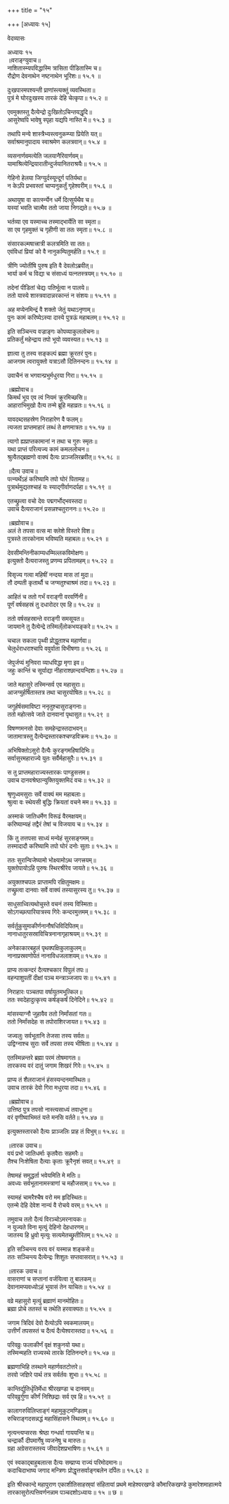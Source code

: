 +++
title = "१५"

+++
[अध्यायः १५]



वेदव्यासः

अध्यायः १५  
॥वराङ्ग्युवाच॥  
नाशितास्म्यपविद्धास्मि त्रासिता पीडितास्मि च॥  
रौद्रोण देवनाथेन नष्टनाथेन भूरिशः॥ १५.१ ॥  

दुःखपारमपश्यन्ती प्राणांस्त्यक्तुं व्यवस्थिता॥  
पुत्रं मे घोरदुःखस्य तारकं देहि चेत्कृपा॥ १५.२ ॥  

एवमुक्तस्तु दैत्येन्द्रो दुःखितोऽचिन्तयद्धृदि॥  
आसुरेष्वपि भावेषु स्पृहा यद्यपि नास्ति मे॥ १५.३ ॥  

तथापि मन्ये शास्त्रैभ्यस्त्वनुकम्प्या प्रियेति यत्॥  
सर्वाश्रमानुपादाय स्वाश्रमेण कलत्रवान्॥ १५.४ ॥  

व्यसनार्णवमत्येति जलयानैरिवार्णवम्॥  
यामाश्रित्येन्द्रियारातीन्दुर्जयानितराश्रयैः॥ १५.५ ॥  

गेहिनो हेलया जिग्युर्दस्यून्दूर्ग पतिर्यथा॥  
न केऽपि प्रभवस्तां चाप्यनुकर्तुं गृहेश्वरीम्॥ १५.६ ॥  

अथायुषा वा कार्त्स्न्येन धर्मे दित्सुर्यथैव च॥  
यस्यां भवति चात्मैव ततो जाया निगद्यते॥ १५.७ ॥  

भर्तव्या एव यस्माच्च तस्माद्भार्येति सा स्मृता॥  
सा एव गृहमुक्तं च गृहीणी सा ततः स्मृता॥ १५.८ ॥  

संसारकल्मषात्त्रात्री कलत्रमिति सा ततः॥  
एवंविधां प्रियां को वै नानुकम्पितुमर्हति॥ १५.९ ॥  

त्रीणि ज्योतींषि पुरुष इति वै देवलोऽब्रवीत्॥  
भार्या कर्म च विद्या च संसाध्यं यत्नतस्त्रयम्॥ १५.१० ॥  

तदेनां पीडितां चेद्यः पतिर्भूत्वा न पालये॥  
ततो यास्ये शास्त्रवादान्नरकान्तं न संशयः॥ १५.११ ॥  

अह मप्येनमिन्द्रं वै शक्तो जेतुं यथाऽनृणाम्॥  
पुनः कामं करिष्येऽस्या दास्ये पुत्रऊं महाबलम्॥ १५.१२ ॥  

इति सञ्चिन्त्य वज्राङ्गः कोपव्याकुललोचनः॥  
प्रतिकर्तुं महेन्द्राय तपो भूयो व्यवस्यत॥ १५.१३ ॥  

ज्ञात्वा तु तस्य सङ्कल्पं ब्रह्मा क्रूरतरं पुनः॥  
आजगाम त्वरायुक्तो यत्राऽसौ दितिनन्दनः॥ १५.१४ ॥  

उवाचैनं स भगवान्प्रभुर्मधुरया गिरा॥ १५.१५ ॥  

॥ब्रह्मोवाच॥  
किमर्थं भूय एव त्वं नियमं क्रूरमिच्छसि॥  
आहाराभिमुखो दैत्य तन्मे ब्रूहि महाव्रतः॥ १५.१६ ॥  

यावदब्दसहस्रेण निराहारेण वै फलम्॥  
त्यजता प्राप्तमाहारं लब्धं ते क्षणमात्रतः॥ १५.१७ ॥  

त्यागो ह्यप्राप्तकामानां न तथा च गुरुः स्मृतः॥  
यथा प्राप्तं परित्यज्य कामं कमललोचन॥  
श्रुत्वैतद्ब्रह्मणो वाक्यं दैत्यः प्राञ्जलिरब्रवीत्॥ १५.१८ ॥  

॥दैत्य उवाच॥  
पत्न्यर्थेऽहं करिष्यामि तपो घोरं पितामह॥  
पुत्रार्थमुद्यतश्चाहं यः स्याद्गीर्वाणदर्पहा॥ १५.१९ ॥  

एतच्छ्रुत्वा वचो देवः पद्मगर्भोद्भवस्तदा॥  
उवाच दैत्यराजानं प्रसन्नश्चतुराननः॥ १५.२० ॥  

॥ब्रह्मोवाच॥  
अलं ते तपसा वत्स मा क्लेशे विस्तरे विश॥  
पुत्रस्ते तारकोनाम भविष्यति महाबलः॥ १५.२१ ॥  

देवसीमन्तिनीकाम्यधम्मिल्लकविमोक्षणः॥  
इत्युक्तो दैत्यराजस्तु प्रणम्य प्रपितामहम्॥ १५.२२ ॥  

विसृज्य गत्वा महिषीं नन्दया मास तां मुदा॥  
तौ दम्पती कृतार्थौ च जग्मतुश्चाश्रमं तदा॥ १५.२३ ॥  

आहितं च ततो गर्भं वराङ्गी वरवर्णिनी॥  
पूर्णं वर्षसहस्रं तु दधारोदर एव हि॥ १५.२४ ॥  

ततो वर्षसहस्रान्ते वराङ्गी समसूयत॥  
जायमाने तु दैत्येन्द्रे तस्मिल्ँलोकभयङ्करे॥ १५.२५ ॥  

चचाल सकला पृथ्वी प्रोद्धूताश्च महार्णवा॥  
चेलुर्धराधराश्चापि ववुर्वाता विभीषणाः॥ १५.२६ ॥  

जेपुर्जप्यं मुनिवरा व्याधविद्धा मृगा इव॥  
जहुः कान्तिं च सूर्याद्या नीहाराश्छान्दयन्दिशः॥ १५.२७ ॥  

जाते महासुरे तस्मिन्सर्व एव महासुराः॥  
आजग्मुर्हर्षितास्तत्र तथा चासुरयोषितः॥ १५.२८ ॥  

जगुर्हर्षसमाविष्टा ननृतुश्चासुराङ्गनाः॥  
ततो महोत्सवे जाते दानवानां पृथासुत॥ १५.२९ ॥  

विषण्णमनसो देवाः समहेन्द्रास्तदाभवन्॥  
जातामात्रस्तु दैत्येन्द्रस्तारकश्चण्डविक्रमः॥ १५.३० ॥  

अभिषिक्तोऽसुरो दैत्यैः कुरङ्गमहिषादिभिः॥  
सर्वासुरमहाराज्ये युतः सर्वैर्महासुरैः॥ १५.३१ ॥  

स तु प्राप्तमहाराज्यस्तारकः पाण्डुसत्तम॥  
उवाच दानवश्रेष्ठान्युक्तियुक्तमिदं वचः॥ १५.३२ ॥  

श्रृणुध्वमसुराः सर्वे वाक्यं मम महाबलाः॥  
श्रुत्वा वः स्थेयसी बुद्धिः क्रियतां वचने मम॥ १५.३३ ॥  

अस्माकं जातिधर्मेण विरूढं वैरमक्षयम्॥  
करिष्याम्यहं तद्वैरं तेषां च विजयाय च॥ १५.३४ ॥  

किं तु तत्तपसा साध्यं मन्येहं सुरसङ्गमम्॥  
तस्मादादौ करिष्यामि तपो घोरं दनोः सुताः॥ १५.३५ ॥  

ततः सुरान्विजेष्यामो भोक्ष्यामोऽथ जगत्त्रयम्॥  
युक्तोपायोऽहि पुरुषः स्थिरश्रीरेव जायते॥ १५.३६ ॥  

अयुक्तश्चपलः प्राप्तामपि रक्षितुमक्षमः॥  
तच्छ्रुत्वा दानवाः सर्वे वाक्यं तस्यासुरस्य तु॥ १५.३७ ॥  

साधुसाध्वित्यथोचुस्ते वचनं तस्य विस्मिताः॥  
सोऽगच्छत्पारियात्रस्य गिरेः कन्दरमुत्तमम्॥ १५.३८ ॥  

सर्वर्तुकुसुमाकीर्णनानौषधिविदिपितम्॥  
नानाधातुरसस्राविचित्रनानागृहाश्रयम्॥ १५.३९ ॥  

अनेकाकारबहुलं पृथक्पक्षिकुलाकुलम्॥  
नानाप्रस्रवणोपेतं नानाविधजलाशयम्॥ १५.४० ॥  

प्राप्य तत्कन्दरं दैत्यश्चकार विपुलं तपः॥  
वहन्पाशुपतीं दीक्षां पञ्च मन्त्राञ्जजाप सः॥ १५.४१ ॥  

निराहारः पञ्चतपा वर्षायुतमभूत्किल॥  
ततः स्वदेहादुत्कृत्त्य कर्षङ्कर्षं दिनेदिने॥ १५.४२ ॥  

मांसस्याग्नौ जुहावैव ततो निर्मांसतां गतः॥  
ततो निर्मांसदेहः स तपोराशिरजायत॥ १५.४३ ॥  

जज्वलुः सर्वभूतानि तेजसा तस्य सर्वतः॥  
उद्विग्नाश्च सुराः सर्वे तपसा तस्य भीषिताः॥ १५.४४ ॥  

एतस्मिन्नन्तरे ब्रह्मा परमं तोषमागतः॥  
तारकस्य वरं दातुं जगाम शिखरं गिरेः॥ १५.४५ ॥  

प्राप्य तं शैलराजानं हंसस्यन्दनमास्थितः॥  
उवाच तारकं देवो गिरा मधुरया तदा॥ १५.४६ ॥  

॥ब्रह्मोवाच॥  
उत्तिष्ठ पुत्र तपसो नास्त्यसाध्यं तवाधुना॥  
वरं वृणीष्वाभिमतं यत्ते मनसि वर्तते॥ १५.४७ ॥  

इत्युक्तस्तारको दैत्यः प्राञ्जलिः प्राह तं विभुम्॥ १५.४८ ॥  

॥तारक उवाच॥  
वयं प्रभो जातिधर्माः कृतवैराः सहमरैः॥  
तैश्च निःशेषिता दैत्याः कृताः क्रूरैनृशं सवत्॥ १५.४९ ॥  

तेषामहं समुद्धर्ता भवेयमिति मे मतिः॥  
अवध्यः सर्वभूतानामस्त्राणां च महौजसाम्॥ १५.५० ॥  

स्यामहं चामरैश्चैष वरो मम हृदिस्थितः॥  
एतन्मे देहि देवेश नान्यं वै रोचये वरम्॥ १५.५१ ॥  

तमुवाच ततो दैत्यं विरञ्चोऽमरनायकः॥  
न युज्यते विना मृत्युं देहिनो देहधारणम्॥  
जातस्य हि ध्रुवो मृत्युः सत्यमेतच्छ्रुतीरितम्॥ १५.५२ ॥  

इति सञ्चिन्त्य वरय वरं यस्मान्न शङ्कसे॥  
ततः सञ्चिन्त्य दैत्येन्द्रः शिशुतः सप्तवासरात्॥ १५.५३ ॥  

॥तारक उवाच॥  
वासराणां च सप्तानां वर्जयित्वा तु बालकम्॥  
देवानामप्यवध्योऽहं भूयासं तेन याचितः॥ १५.५४ ॥  

वव्रे महासुरो मृत्युं ब्रह्माणं मानमोहितः॥  
ब्रह्मा प्रोचे ततस्तं च तथेति हरवाक्यतः॥ १५.५५ ॥  

जगाम त्रिदिवं देवो दैत्योऽपि स्वकमालयम्॥  
उत्तीर्णं तपसस्तं च दैत्यं दैत्येश्वरास्तदा॥ १५.५६ ॥  

परिवव्रुः फलाकीर्णं वृक्षं शकुनयो यथा॥  
तस्मिन्महति राज्यस्थे तारके दितिनन्दने॥ १५.५७ ॥  

ब्रह्मणाभिहि तस्थाने महार्णवतटोत्तरे॥  
तरवो जज्ञिरे पार्थ तत्र सर्वर्तवः शुभाः॥ १५.५८ ॥  

कान्तिर्द्युतिर्धृतिर्मेधा श्रीरखण्डा च दानवम्॥  
परिवव्रुर्गुणा कीर्णं निश्छिद्राः सर्व एव हि॥ १५.५९ ॥  

कालागरुविलिप्ताङ्गं महामुकुटमण्डितम्॥  
रुचिराङ्गदसन्नद्धं महासिंहासने स्थितम्॥ १५.६० ॥  

नृत्यन्त्यप्सरसः श्रेष्ठा गन्धर्वा गाययन्ति च॥  
चन्द्रार्कौ दीपमार्गेषु व्यजनेषु च मारुतः॥  
ग्रहा अग्रेसरास्तस्य जीवादेशप्रभाषिणः॥ १५.६१ ॥  

एवं स्वकाद्बाहुबलात्स दैत्यः सम्प्राप्य राज्यं परिमोदमानः॥  
कदाचिदाभाष्य जगाद मन्त्रिणः प्रोद्धृत्तसर्वाङ्गबलेन दर्पितः॥ १५.६२ ॥  

इति श्रीस्कान्दे महापुराण एकाशीतिसाहस्र्यां संहितायां प्रथमे
माहेश्वरखण्डे कौमारिकखण्डे कुमारेशमाहात्मये तारकासुरोत्पत्तिवर्णनन्नाम
पञ्चदशोऽध्यायः॥ १५ ॥ छ ॥  

